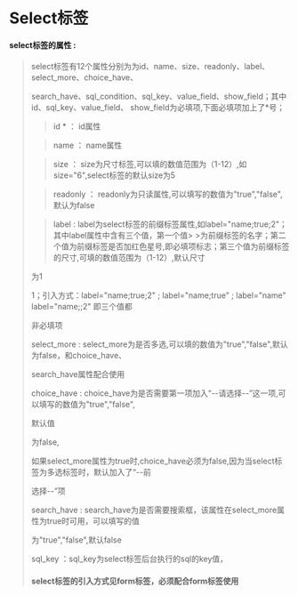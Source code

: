 # Select**标签**

#### select**标签的属性 :**

> select标签有12个属性分别为为id、name、size、readonly、label、select\_more、choice\_have、
>
> search\_have、sql\_condition、sql\_key、value\_field、show\_field；其中id、sql\_key、value\_field、 show\_field为必填项,下面必填项加上了\*号；
>
> >id \* ： id属性
>
> >name ： name属性
>
> >size ： size为尺寸标签,可以填的数值范围为（1-12）,如size="6",select标签的默认size为5
>
> >readonly ： readonly为只读属性,可以填写的数值为"true","false",默认为false
>
> >label : label为select标签的前缀标签属性,如label="name;true;2"；其中label属性中含有三个值，第一个值> >为前缀标签的名字；第二个值为前缀标签是否加红色星号,即必填项标志；第三个值为前缀标签的尺寸,可填的数值范围为（1-12）,默认尺寸
>
> 为1
>
> 1；引入方式：label="name;true;2" ; label="name;true" ; label="name" label="name;;2" 即三个值都
>
> 非必填项
>
> select\_more : select\_more为是否多选,可以填的数值为"true","false",默认为false，和choice\_have、
>
> search\_have属性配合使用
>
> choice\_have : choice\_have为是否需要第一项加入“--请选择--”这一项,可以填写的数值为"true","false",
>
> 默认值
>
> 为false,
>
> 如果select\_more属性为true时,choice\_have必须为false,因为当select标签为多选标签时，默认加入了“--前
>
> 选择--”项
>
> search\_have : search\_have为是否需要搜索框，该属性在select\_more属性为true时可用，可以填写的值
>
> 为"true","false",默认false
>
> sql\_key  ：sql\_key为select标签后台执行的sql的key值，
>
> #### select标签的引入方式见form标签，必须配合form标签使用



